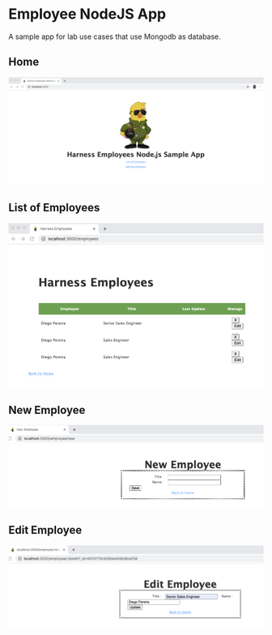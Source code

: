 # Employee NodeJS App

A sample app for lab use cases that use Mongodb as database.

## Home
![alt Home](https://github.com/diegopereiraeng/nodeJS_Employees_App/blob/main/EmployeeKoalaDB/public/images/diegonodejs_home.png)

## List of Employees
![alt List of Employees](https://github.com/diegopereiraeng/nodeJS_Employees_App/blob/main/EmployeeKoalaDB/public/images/diegonodejs_employees.png)

## New Employee
![alt New Employee](https://github.com/diegopereiraeng/nodeJS_Employees_App/blob/main/EmployeeKoalaDB/public/images/diegonodejs_new.png)

## Edit Employee
![alt Edit Employee](https://github.com/diegopereiraeng/nodeJS_Employees_App/blob/main/EmployeeKoalaDB/public/images/diegonodejs_edit.png)
